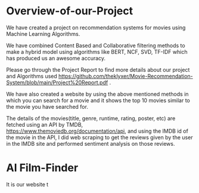 # Overview-of-our-Project

We have created a project on recommendation systems for movies using Machine Learning Algorithms.

We have combined Content Based and Collaborative filtering methods to make a hybrid model using algorithms like BERT, NCF, SVD, TF-IDF which has produced us an awesome accuracy.

Please go through the Project Report to find more details about our project and Algorithms used https://github.com/theklyxer/Movie-Recommendation-System/blob/main/Project%20Report.pdf .

We have also created a website by using the above mentioned methods in which you can search for a movie and it shows the top 10 movies similar to the movie you have searched for.

The details of the movies(title, genre, runtime, rating, poster, etc) are fetched using an API by TMDB, https://www.themoviedb.org/documentation/api, and using the IMDB id of the movie in the API, I did web scraping to get the reviews given by the user in the IMDB site and performed sentiment analysis on those reviews.


# AI Film-Finder

It is our website t
